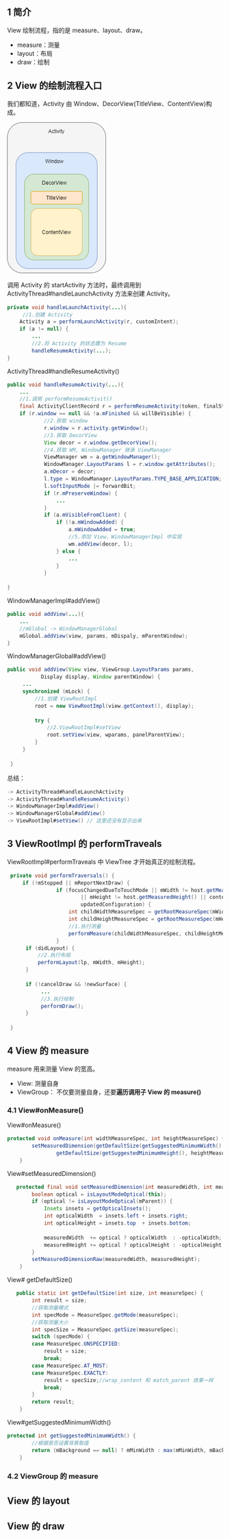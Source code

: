 ## 1 简介

View 绘制流程，指的是 measure、layout、draw。

* measure：测量
* layout：布局
* draw：绘制

## 2 View 的绘制流程入口

我们都知道，Activity 由 Window、DecorView(TitleView、ContentView)构成。

![](../asset/Actiovity构成.png)

调用 Activity 的 startActivity 方法时，最终调用到 ActivityThread#handleLaunchActivity 方法来创建 Activity。

```java
private void handleLaunchActivity(...){
     //1.创建 Activity
    Activity a = performLaunchActivity(r, customIntent);
    if (a != null) {
        ...
        //2.将 Activity 的状态置为 Resume
        handleResumeActivity(...);
}
```

ActivityThread#handleResumeActivity()

```java
public void handleResumeActivity(...){
    ...
    //1.调用 performResumeActivit()
    final ActivityClientRecord r = performResumeActivity(token, finalStateRequest, reason);
    if (r.window == null && !a.mFinished && willBeVisible) {
            //2.获取 window
            r.window = r.activity.getWindow();
            //3.获取 DecorView
            View decor = r.window.getDecorView();
            //4.获取 WM, WindowManager 继承 ViewManager
            ViewManager wm = a.getWindowManager();
            WindowManager.LayoutParams l = r.window.getAttributes();
            a.mDecor = decor;
            l.type = WindowManager.LayoutParams.TYPE_BASE_APPLICATION;
            l.softInputMode |= forwardBit;
            if (r.mPreserveWindow) {
                ...
            }
            if (a.mVisibleFromClient) {
                if (!a.mWindowAdded) {
                    a.mWindowAdded = true;
                    //5.添加 View，WindowManagerImpl 中实现
                    wm.addView(decor, l);
                } else {
                    ...
                }
            }

}
```

WindowManagerImpl#addView()

```java
public void addView(...){
    ...
    //mGlobal -> WindowManagerGlobal    
    mGlobal.addView(view, params, mDispaly, mParentWindow);    
}
```

WindowManagerGlobal#addView()

```java
public void addView(View view, ViewGroup.LayoutParams params,
           Display display, Window parentWindow) {
     ...
     synchronized (mLock) {
         //1.创建 ViewRootImpl
         root = new ViewRootImpl(view.getContext(), display);
         
         try {
             //2.ViewRootImpl#setView
             root.setView(view, wparams, panelParentView);
         }
     }
     
 }
```

总结：

```java
-> ActivityThread#handleLaunchActivity 
-> ActivityThread#handleResumeActivity()
-> WindowManagerImpl#addView()
-> WindowManagerGlobal#addView()
-> ViewRootImpl#setView() // 这里还没有显示出来
```

## 3 ViewRootImpl 的 performTraveals

 ViewRootImpl#performTraveals 中 ViewTree 才开始真正的绘制流程。

```java
 private void performTraversals() {
     if (!mStopped || mReportNextDraw) {              
                if (focusChangedDueToTouchMode || mWidth != host.getMeasuredWidth()
                        || mHeight != host.getMeasuredHeight() || contentInsetsChanged ||
                        updatedConfiguration) {
                    int childWidthMeasureSpec = getRootMeasureSpec(mWidth, lp.width);
                    int childHeightMeasureSpec = getRootMeasureSpec(mHeight, lp.height);
                    //1.执行测量
                    performMeasure(childWidthMeasureSpec, childHeightMeasureSpec);
                }
      if (didLayout) {
          //2.执行布局
          performLayout(lp, mWidth, mHeight); 
      }
         
      if (!cancelDraw && !newSurface) {
           ...
           //3.执行绘制    
           performDraw();   
      }
         
 }
```

## 4 View 的 measure 

measure 用来测量 View 的宽高。

* View:  测量自身
* ViewGroup： 不仅要测量自身，还要**遍历调用子 View 的 measure()**

### 4.1 View#onMeasure()

View#onMeasure()

```java
protected void onMeasure(int widthMeasureSpec, int heightMeasureSpec) {
        setMeasuredDimension(getDefaultSize(getSuggestedMinimumWidth(), widthMeasureSpec),
                getDefaultSize(getSuggestedMinimumHeight(), heightMeasureSpec));
    }
```

View#setMeasuredDimension()

```java
   protected final void setMeasuredDimension(int measuredWidth, int measuredHeight) {
        boolean optical = isLayoutModeOptical(this);
        if (optical != isLayoutModeOptical(mParent)) {
            Insets insets = getOpticalInsets();
            int opticalWidth  = insets.left + insets.right;
            int opticalHeight = insets.top  + insets.bottom;

            measuredWidth  += optical ? opticalWidth  : -opticalWidth;
            measuredHeight += optical ? opticalHeight : -opticalHeight;
        }
        setMeasuredDimensionRaw(measuredWidth, measuredHeight);
    }
```

View# getDefaultSize()

```java
   public static int getDefaultSize(int size, int measureSpec) {
        int result = size;
        //获取测量模式
        int specMode = MeasureSpec.getMode(measureSpec);
        //获取测量大小
        int specSize = MeasureSpec.getSize(measureSpec);
        switch (specMode) {
        case MeasureSpec.UNSPECIFIED:
            result = size;
            break;
        case MeasureSpec.AT_MOST:
        case MeasureSpec.EXACTLY:
            result = specSize;//wrap_content 和 match_parent 效果一样
            break;
        }
        return result;
    }
```

View#getSuggestedMinimumWidth()

```java
protected int getSuggestedMinimumWidth() {
        //根据是否设置背景取值
        return (mBackground == null) ? mMinWidth : max(mMinWidth, mBackground.getMinimumWidth());
    }
```

### 4.2 ViewGroup 的 measure

## View 的 layout



## View 的 draw

